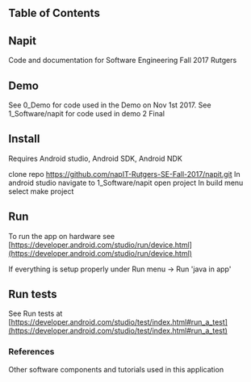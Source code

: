 ## Table of Contents


## Napit
Code and documentation for Software Engineering Fall 2017 Rutgers

## Demo
See 0_Demo for code used in the Demo on Nov 1st 2017. 
See 1_Software/napit for code used in demo 2 Final

## Install
Requires Android studio, Android SDK, Android NDK

clone repo https://github.com/napIT-Rutgers-SE-Fall-2017/napit.git
In android studio navigate to 1_Software/napit
open project
In build menu select make project


## Run
To run the app on hardware see 
[https://developer.android.com/studio/run/device.html](https://developer.android.com/studio/run/device.html)

If everything is setup properly 
under Run menu -> Run 'java in app'

## Run tests 
See Run tests at [https://developer.android.com/studio/test/index.html#run_a_test](https://developer.android.com/studio/test/index.html#run_a_test)


### References 
Other software components and tutorials used in this application
